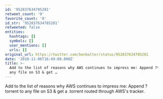```yaml
---
id: '952837634785281'
retweet_count: '0'
favorite_count: '0'
id_str: '952837634785281'
retweeted: false
entities:
  hashtags: []
  symbols: []
  user_mentions: []
  urls: []
original_url: https://twitter.com/benbalter/status/952837634785281
date: '2010-11-06T16:49:08.000Z'
title: >-
  Add to the list of reasons why AWS continues to impress me: Append ?torrent to
  any file on S3 & get …
---
```


Add to the list of reasons why AWS continues to impress me: Append ?torrent to any file on S3 & get a .torrent routed through AWS's tracker.